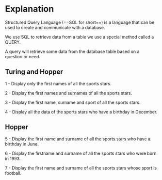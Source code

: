 # Explanation

Structured Query Language (==SQL for short==) is a language that can be used to create and communicate with a database.

We use SQL to retrieve data from a table we use a special method called a QUERY. 

A query will retrieve some data from the database table based on a question or need.

## Turing and Hopper

1 - Display only the first names of all the sports stars.

2 - Display the first names and surnames of all the sports stars.

3 - Display the first name, surname and sport of all the sports stars.

4 - Display all the data of the sports stars who have a birthday in December. 


## Hopper

5 - Display the first name and surname of all the sports stars who have a birthday in June.

6 -  Display the firstname and surname of all the sports stars who were born in 1993. 

7 - Display the first name and surname of all the sports stars whose sport is football.




